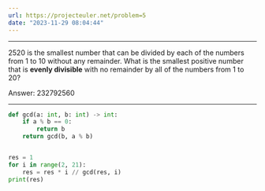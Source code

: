 ```yaml
---
url: https://projecteuler.net/problem=5
date: "2023-11-29 08:04:44"
---
```

---
$2520$ is the smallest number that can be divided by each of the numbers from $1$ to $10$ without any remainder.
What is the smallest positive number that is **evenly divisible** with no remainder by all of the numbers from $1$ to $20$?

Answer: 232792560

---
```python
def gcd(a: int, b: int) -> int:
    if a % b == 0:
        return b
    return gcd(b, a % b)


res = 1
for i in range(2, 21):
    res = res * i // gcd(res, i)
print(res)
```
